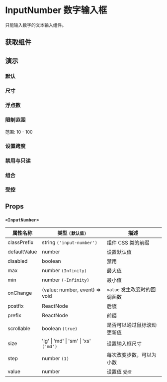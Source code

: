 # InputNumber 数字输入框

只能输入数字的文本输入组件。

## 获取组件

<!--{include:(components/input-number/fragments/import.md)}-->

## 演示

### 默认

<!--{include:`basic.md`}-->

### 尺寸

<!--{include:`size.md`}-->

### 浮点数

<!--{include:`decimals.md`}-->

### 限制范围

范围: 10 - 100

<!--{include:`max-min.md`}-->

### 设置跨度

<!--{include:`step.md`}-->

### 禁用与只读

<!--{include:`disabled.md`}-->

### 组合

<!--{include:`combination.md`}-->

### 受控

<!--{include:`controlled.md`}-->

## Props

### `<InputNumber>`

| 属性名称     | 类型 `(默认值)`                                   | 描述                         |
| ------------ | ------------------------------------------------- | ---------------------------- |
| classPrefix  | string `('input-number')`                         | 组件 CSS 类的前缀            |
| defaultValue | number                                            | 设置默认值                   |
| disabled     | boolean                                           | 禁用                         |
| max          | number `(Infinity)`                               | 最大值                       |
| min          | number `(-Infinity)`                              | 最小值                       |
| onChange     | (value: number, event) => void                    | `value` 发生改变时的回调函数 |
| postfix      | ReactNode                                         | 后缀                         |
| prefix       | ReactNode                                         | 前缀                         |
| scrollable   | boolean `(true)`                                  | 是否可以通过鼠标滚动更新值   |
| size         | 'lg' &#124; 'md' &#124; 'sm' &#124; 'xs' `('md')` | 设置输入框尺寸               |
| step         | number `(1)`                                      | 每次改变步数，可以为小数     |
| value        | number                                            | 设置值 `受控`                |
